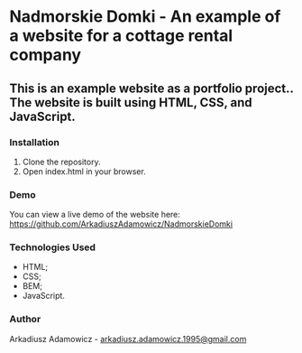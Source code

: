 # Nadmorskie Domki - An example of a website for a cottage rental company

## This is an example website as a portfolio project.. The website is built using HTML, CSS, and JavaScript.

### Installation
1. Clone the repository.
2. Open index.html in your browser.

### Demo
You can view a live demo of the website here: https://github.com/ArkadiuszAdamowicz/NadmorskieDomki


### Technologies Used
- HTML;
- CSS;
- BEM;
- JavaScript.

### Author
Arkadiusz Adamowicz - arkadiusz.adamowicz.1995@gmail.com